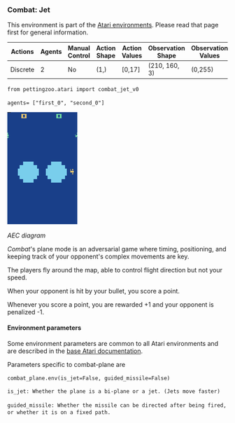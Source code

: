 
### Combat: Jet

This environment is part of the [Atari environments](../atari.md). Please read that page first for general information.

| Actions | Agents  | Manual Control | Action Shape | Action Values | Observation Shape | Observation Values |
|---------|---------|----------------|--------------|---------------|-------------------|--------------------|
| Discrete  | 2 | No      | (1,)    | [0,17]         | (210, 160, 3)         | (0,255)            |

`from pettingzoo.atari import combat_jet_v0`

`agents= ["first_0", "second_0"]`

![combat_jet gif](atari_combat_plane.gif)

*AEC diagram*


*Combat*'s plane mode is an adversarial game where timing,
positioning, and keeping track of your opponent's complex
movements are key.

The players fly around the map, able to control flight direction
but not your speed.

When your opponent is hit by your bullet,
you score a point.

Whenever you score a point, you are rewarded +1 and your opponent is penalized -1.


#### Environment parameters

Some environment parameters are common to all Atari environments and are described in the [base Atari documentation](../atari.md).

Parameters specific to combat-plane are

```
combat_plane.env(is_jet=False, guided_missile=False)
```

```
is_jet: Whether the plane is a bi-plane or a jet. (Jets move faster)

guided_missile: Whether the missile can be directed after being fired, or whether it is on a fixed path.
```
